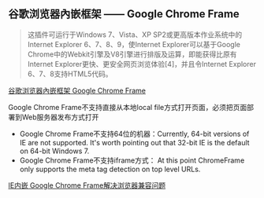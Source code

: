 谷歌浏览器內嵌框架 —— Google Chrome Frame
-----
> 这插件可运行于Windows 7、Vista、XP SP2或更高版本作业系统中的Internet Explorer 6、7、8、9，使Internet Explorer可以基于Google Chrome中的Webkit引擎及V8引擎进行排版及运算，即能获得比原有Internet Explorer更快、更安全网页浏览体验[4]，并且令Internet Explorer 6、7、8支持HTML5代码。

[谷歌浏览器內嵌框架 Google Chrome Frame](https://zh.wikipedia.org/zh-hans/Google_Chrome_Frame)

Google Chrome Frame不支持直接从本地local file方式打开页面，必须把页面部署到Web服务器发布方式打开
- Google Chrome Frame不支持64位的机器：Currently, 64-bit versions of IE are not supported. It's worth pointing out that 32-bit IE is the default on 64-bit Windows 7.
- Google Chrome Frame不支持iframe方式： At this point ChromeFrame only supports the meta tag detection on top level URLs.

[IE内嵌 Google Chrome Frame解决浏览器兼容问题](http://www.cnblogs.com/xwdreamer/archive/2013/12/17/3477776.html)

